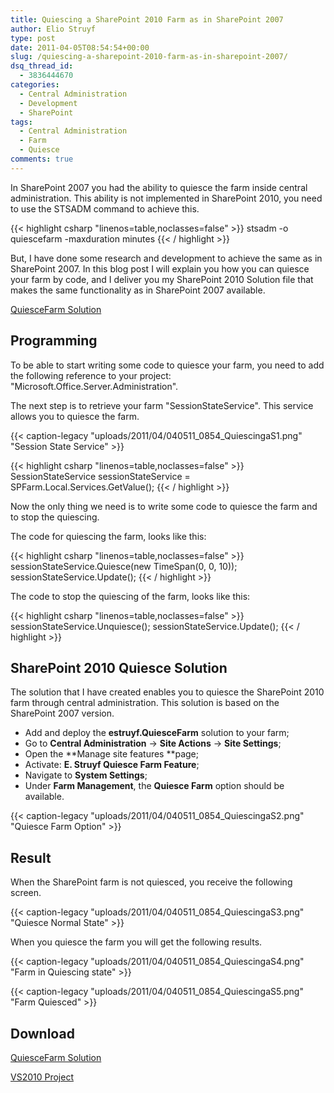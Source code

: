 ```yaml
---
title: Quiescing a SharePoint 2010 Farm as in SharePoint 2007
author: Elio Struyf
type: post
date: 2011-04-05T08:54:54+00:00
slug: /quiescing-a-sharepoint-2010-farm-as-in-sharepoint-2007/
dsq_thread_id:
  - 3836444670
categories:
  - Central Administration
  - Development
  - SharePoint
tags:
  - Central Administration
  - Farm
  - Quiesce
comments: true
---
```


In SharePoint 2007 you had the ability to quiesce the farm inside central administration. This ability is not implemented in SharePoint 2010, you need to use the STSADM command to achieve this.

{{< highlight csharp "linenos=table,noclasses=false" >}}
stsadm -o quiescefarm -maxduration minutes
{{< / highlight >}}

But, I have done some research and development to achieve the same as in SharePoint 2007. In this blog post I will explain you how you can quiesce your farm by code, and I deliver you my SharePoint 2010 Solution file that makes the same functionality as in SharePoint 2007 available.

[QuiesceFarm Solution](uploads/2011/04/estruyf.QuiesceFarm.zip "QuiesceFarm Solution")

## Programming

To be able to start writing some code to quiesce your farm, you need to add the following reference to your project: "Microsoft.Office.Server.Administration".

The next step is to retrieve your farm "SessionStateService". This service allows you to quiesce the farm.

{{< caption-legacy "uploads/2011/04/040511_0854_QuiescingaS1.png" "Session State Service" >}}

{{< highlight csharp "linenos=table,noclasses=false" >}}
SessionStateService sessionStateService = SPFarm.Local.Services.GetValue();
{{< / highlight >}}

Now the only thing we need is to write some code to quiesce the farm and to stop the quiescing.

The code for quiescing the farm, looks like this:

{{< highlight csharp "linenos=table,noclasses=false" >}}
sessionStateService.Quiesce(new TimeSpan(0, 0, 10));
sessionStateService.Update();
{{< / highlight >}}

The code to stop the quiescing of the farm, looks like this:

{{< highlight csharp "linenos=table,noclasses=false" >}}
sessionStateService.Unquiesce();
sessionStateService.Update();
{{< / highlight >}}


## SharePoint 2010 Quiesce Solution

The solution that I have created enables you to quiesce the SharePoint 2010 farm through central administration. This solution is based on the SharePoint 2007 version.

*   Add and deploy the **estruyf.QuiesceFarm** solution to your farm;
*   Go to **Central Administration** -> **Site Actions** -> **Site Settings**;
*   Open the **Manage site features **page;
*   Activate: **E. Struyf Quiesce Farm Feature**;
*   Navigate to **System Settings**;
*   Under **Farm Management**, the **Quiesce Farm** option should be available.

{{< caption-legacy "uploads/2011/04/040511_0854_QuiescingaS2.png" "Quiesce Farm Option" >}}

## Result

When the SharePoint farm is not quiesced, you receive the following screen.

{{< caption-legacy "uploads/2011/04/040511_0854_QuiescingaS3.png" "Quiesce Normal State" >}}

When you quiesce the farm you will get the following results.

{{< caption-legacy "uploads/2011/04/040511_0854_QuiescingaS4.png" "Farm in Quiescing state" >}}

{{< caption-legacy "uploads/2011/04/040511_0854_QuiescingaS5.png" "Farm Quiesced" >}}

## Download

[QuiesceFarm Solution](uploads/2011/04/estruyf.QuiesceFarm.zip "QuiesceFarm Solution")

[VS2010 Project](uploads/2011/07/estruyf.QuiesceFarm.zip "VS2010 Project")